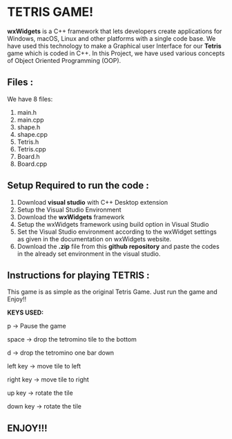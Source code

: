 # TETRIS GAME!

**wxWidgets** is a C++ framework that lets developers create applications for Windows, macOS, Linux and other platforms with a single code base. We have used this technology to make a Graphical user Interface for our **Tetris** game which is coded in C++. In this Project, we have used various concepts of Object Oriented Programming (OOP).


## Files :

We have 8 files:
1) main.h
2) main.cpp
3) shape.h
4) shape.cpp
5) Tetris.h
6) Tetris.cpp
7) Board.h
8) Board.cpp
## Setup Required to run the code :

1) Download **visual studio** with C++ Desktop extension
2) Setup the Visual Studio Environment
3) Download the **wxWidgets** framework
4) Setup the wxWidgets framework using build option in Visual Studio
5) Set the Visual Studio environment according to the wxWidget settings as given in the documentation on wxWidgets website.
6) Download the **.zip** file from this **github repository** and  paste the codes in the already set environment in the visual studio.
 
## Instructions for playing TETRIS :
This game is as simple as the original Tetris Game.
Just run the game and Enjoy!!

**KEYS USED:**

p -> Pause the game

space -> drop the tetromino tile to the bottom

d -> drop the tetromino one  bar down

left key -> move tile to left

right key -> move tile to right

up key -> rotate the tile

down key -> rotate the tile

## ENJOY!!!
